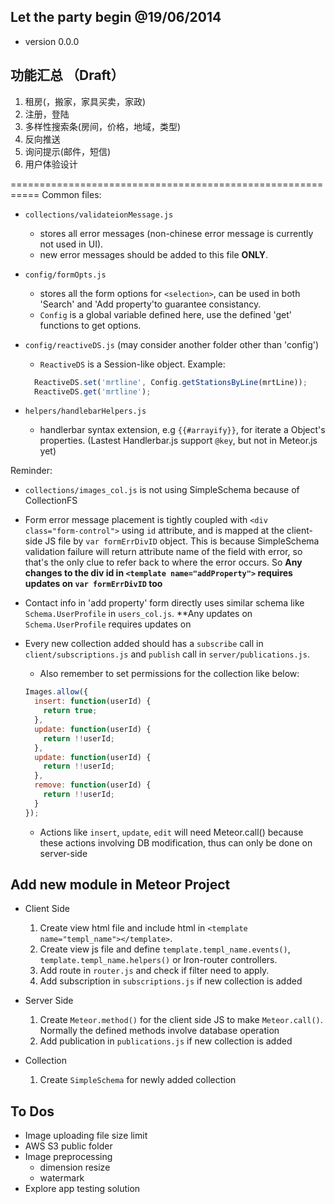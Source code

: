## Let the party begin @19/06/2014

- version 0.0.0

## 功能汇总 （Draft）
1.  租房(，搬家，家具买卖，家政)
2.  注册，登陆
3.  多样性搜索条(房间，价格，地域，类型)
4.  反向推送
5.  询问提示(邮件，短信)
6.  用户体验设计

===========================================================
Common files:
- `collections/validateionMessage.js`
  - stores all error messages (non-chinese error message is currently not used in UI).
  - new error messages should be added to this file **ONLY**.
- `config/formOpts.js`
  - stores all the form options for `<selection>`, can be used in both 'Search' and 'Add property'to guarantee consistancy.
  - `Config` is a global variable defined here, use the defined 'get' functions to get options.
- `config/reactiveDS.js` (may consider another folder other than 'config')
  - `ReactiveDS` is a Session-like object. Example:

  ```JavaScript
    ReactiveDS.set('mrtline', Config.getStationsByLine(mrtLine));
    ReactiveDS.get('mrtline');
  ```

- `helpers/handlebarHelpers.js`
  - handlerbar syntax extension, e.g `{{#arrayify}}`, for iterate a Object's properties. (Lastest Handlerbar.js support `@key`, but not in Meteor.js yet)

Reminder:
- `collections/images_col.js` is not using SimpleSchema because of CollectionFS

- Form error message placement is tightly coupled with `<div class="form-control">` using `id` attribute, and is mapped at the client-side JS file by `var formErrDivID` object. This is because SimpleSchema validation failure will return attribute name of the field with error, so that's the only clue to refer back to where the error occurs. So **Any changes to the div id in `<template name="addProperty">` requires updates on `var formErrDivID` too**

- Contact info in 'add property' form directly uses similar schema like `Schema.UserProfile` in `users_col.js`. **Any updates on `Schema.UserProfile` requires updates on

- Every new collection added should has a `subscribe` call in `client/subscriptions.js` and `publish` call in `server/publications.js`.
  - Also remember to set permissions for the collection like below:

  ```JavaScript
  Images.allow({
    insert: function(userId) {
      return true;
    },
    update: function(userId) {
      return !!userId;
    },
    update: function(userId) {
      return !!userId;
    },
    remove: function(userId) {
      return !!userId;
    }
  });
  ```

  - Actions like `insert`, `update`, `edit` will need Meteor.call() because these actions involving DB modification, thus can only be done on server-side

## Add new module in Meteor Project
- Client Side
  1. Create view html file and include html in `<template name="templ_name"></template>`.
  2. Create view js file and define `template.templ_name.events()`, `template.templ_name.helpers()` or Iron-router controllers.
  3. Add route in `router.js` and check if filter need to apply.
  4. Add subscription in `subscriptions.js` if new collection is added

- Server Side
  1. Create `Meteor.method()` for the client side JS to make `Meteor.call()`. Normally the defined methods involve database operation
  2. Add publication in `publications.js` if new collection is added

- Collection
  1. Create `SimpleSchema` for newly added collection

## To Dos
- Image uploading file size limit
- AWS S3 public folder
- Image preprocessing
  - dimension resize
  - watermark
- Explore app testing solution
